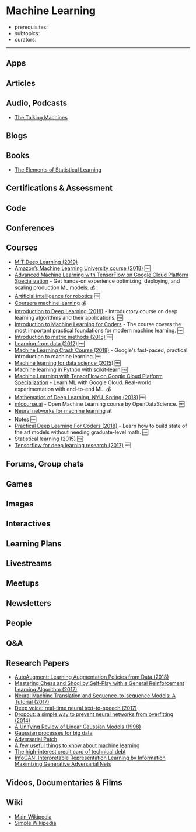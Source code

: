 # Machine Learning

- prerequisites:
- subtopics:
- curators:

------

## Apps

## Articles

## Audio, Podcasts

- [The Talking Machines](https://www.thetalkingmachines.com/)

## Blogs

## Books

- [The Elements of Statistical Learning](http://web.stanford.edu/~hastie/ElemStatLearn/)

## Certifications & Assessment

## Code

## Conferences

## Courses

- [MIT Deep Learning (2019)](https://github.com/lexfridman/mit-deep-learning)
- [Amazon’s Machine Learning University course (2018)](https://aws.amazon.com/blogs/machine-learning/amazons-own-machine-learning-university-now-available-to-all-developers/) 🆓
- [Advanced Machine Learning with TensorFlow on Google Cloud Platform Specialization](https://www.coursera.org/specializations/advanced-machine-learning-tensorflow-gcp) - Get hands-on experience optimizing, deploying, and scaling production ML models. 💰
- [Artificial intelligence for robotics](https://www.udacity.com/course/artificial-intelligence-for-robotics--cs373) 🆓
- [Coursera machine learning](https://www.coursera.org/learn/machine-learning) 💰
- [Introduction to Deep Learning (2018)](http://introtodeeplearning.com/) - Introductory course on deep learning algorithms and their applications. 🆓
- [Introduction to Machine Learning for Coders](http://course.fast.ai/ml.html) - The course covers the most important practical foundations for modern machine learning. 🆓
- [Introduction to matrix methods (2015)](http://stanford.edu/class/ee103/) 🆓
- [Learning from data (2012)](https://work.caltech.edu/telecourse.html) 🆓
- [Machine Learning Crash Course (2018)](https://developers.google.com/machine-learning/crash-course/) - Google's fast-paced, practical introduction to machine learning. 🆓
- [Machine learning for data science (2015)](http://www.cs.cornell.edu/courses/cs4786/2015sp/index.htm) 🆓
- [Machine learning in Python with scikit-learn](https://github.com/justmarkham/scikit-learn-videos#readme) 🆓
- [Machine Learning with TensorFlow on Google Cloud Platform Specialization](https://www.coursera.org/specializations/machine-learning-tensorflow-gcp) - Learn ML with Google Cloud. Real-world experimentation with end-to-end ML. 💰
- [Mathematics of Deep Learning, NYU, Spring (2018)](https://joanbruna.github.io/MathsDL-spring18/) 🆓
- [mlcourse.ai](http://mlcourse.ai) - Open Machine Learning course by OpenDataScience. 🆓
- [Neural networks for machine learning](https://www.coursera.org/learn/neural-networks) 💰
- [Notes](https://github.com/1094401996/machine-learning-coursera) 🆓
- [Practical Deep Learning For Coders (2018)](http://course.fast.ai/) - Learn how to build state of the art models without needing graduate-level math. 🆓
- [Statistical learning (2015)](https://lagunita.stanford.edu/courses/HumanitiesandScience/StatLearning/Winter2015/about) 🆓
- [Tensorflow for deep learning research (2017)](http://web.stanford.edu/class/cs20si/index.html) 🆓

## Forums, Group chats

## Games

## Images

## Interactives

## Learning Plans

## Livestreams

## Meetups

## Newsletters

## People

## Q&A

## Research Papers

- [AutoAugment: Learning Augmentation Policies from Data (2018)](https://arxiv.org/abs/1805.09501)
- [Mastering Chess and Shogi by Self-Play with a General Reinforcement Learning Algorithm (2017)](https://arxiv.org/abs/1712.01815)
- [Neural Machine Translation and Sequence-to-sequence Models: A Tutorial (2017)](https://arxiv.org/abs/1703.01619)
- [Deep voice: real-time neural text-to-speech (2017)](https://arxiv.org/pdf/1702.07825.pdf)
- [Dropout: a simple way to prevent neural networks from overfitting (2014)](https://www.cs.toronto.edu/~hinton/absps/JMLRdropout.pdf)
- [A Unifying Review of Linear Gaussian Models (1998)](http://mlg.eng.cam.ac.uk/zoubin/papers/lds.pdf)
- [Gaussian processes for big data](http://auai.org/uai2013/prints/papers/244.pdf)
- [Adversarial Patch](https://arxiv.org/pdf/1712.09665.pdf)
- [A few useful things to know about machine learning](http://homes.cs.washington.edu/~pedrod/papers/cacm12.pdf)
- [The high-interest credit card of technical debt](https://static.googleusercontent.com/media/research.google.com/en//pubs/archive/43146.pdf)
- [InfoGAN: Interpretable Representation Learning by Information Maximizing Generative Adversarial Nets](https://arxiv.org/pdf/1606.03657.pdf)

## Videos, Documentaries & Films

## Wiki
- [Main Wikipedia](https://en.wikipedia.org/wiki/Machine_learning)
- [Simple Wikipedia](https://simple.wikipedia.org/wiki/Machine_learning)
